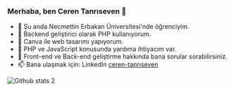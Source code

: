 ### Merhaba, ben Ceren Tanrıseven 👋

- 🔭 Şu anda Necmettin Erbakan Üniversitesi'nde öğrenciyim.
- 🌱 Backend geliştirici olarak PHP kullanıyorum.
- 👯 Canva ile web tasarımı yapıyorum.
- 🤔 PHP ve JavaScript konusunda yardıma ihtiyacım var.
- 💬 Front-end ve Back-end geliştirme hakkında bana sorular sorabilirsiniz.
- 📫 Bana ulaşmak için: LinkedIn [ceren-tanrıseven](https://www.linkedin.com/in/ceren-tanrıseven)


![Github stats 2](https://github-readme-stats.vercel.app/api?username=cereneteneresevene&show_icons=true&theme=radical)

